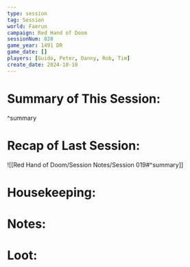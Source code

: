 ```yaml
---
type: session
tag: Session
world: Faerun
campaign: Red Hand of Doom
sessionNum: 020
game_year: 1491 DR
game_date: []
players: [Guido, Peter, Danny, Rob, Tim]
create_date: 2024-10-18
---
```


# Summary of This Session:

^summary

# Recap of Last Session:
![[Red Hand of Doom/Session Notes/Session 019#^summary]]

# Housekeeping:

# Notes:

# Loot:
